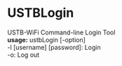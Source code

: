 # USTBLogin
USTB-WiFi Command-line Login Tool<br>
**usage:** ustbLogin [-option] <br>
   -l [username] [password]: Login<br>
   -o: Log out
